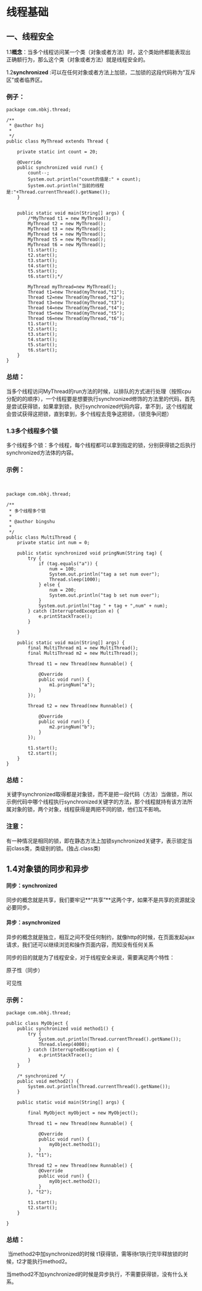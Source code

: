 # 线程基础

## 一、线程安全

1.1**概念**：当多个线程访问某一个类（对象或者方法）时，这个类始终都能表现出正确额行为，那么这个类（对象或者方法）就是线程安全的。

1.2**synchronized** :可以在任何对象或者方法上加锁，二加锁的这段代码称为“互斥区”或者临界区。

### 例子：

```
package com.nbkj.thread;

/**
 * @author hsj
 *
 */
public class MyThread extends Thread {

	private static int count = 20;

	@Override
	public synchronized void run() {
		count--;
		System.out.println("count的值是:" + count);
		System.out.println("当前的线程是:"+Thread.currentThread().getName());
	}
     

	public static void main(String[] args) {
		/*MyThread t1 = new MyThread();
		MyThread t2 = new MyThread();
		MyThread t3 = new MyThread();
		MyThread t4 = new MyThread();
		MyThread t5 = new MyThread();
		MyThread t6 = new MyThread();
		t1.start();
		t2.start();
		t3.start();
		t4.start();
		t5.start();
		t6.start();*/
		
		MyThread myThread=new MyThread();
		Thread t1=new Thread(myThread,"t1");
		Thread t2=new Thread(myThread,"t2");
		Thread t3=new Thread(myThread,"t3");
		Thread t4=new Thread(myThread,"t4");
		Thread t5=new Thread(myThread,"t5");
		Thread t6=new Thread(myThread,"t6");
		t1.start();
		t2.start();
		t3.start();
		t4.start();
		t5.start();
		t6.start();
	}
}
```

### 总结：

​      当多个线程访问MyThread的run方法的时候，以排队的方式进行处理（按照cpu分配的的顺序），一个线程要是想要执行synchronized修饰的方法里的代码，首先是尝试获得锁，如果拿到锁，执行synchronized代码内容，拿不到，这个线程就会尝试获得这把锁，直到拿到，多个线程去竞争这把锁，（锁竞争问题）



### 1.3多个线程多个锁

   多个线程多个锁：多个线程，每个线程都可以拿到指定的锁，分别获得锁之后执行synchronized方法体的内容。

### 示例：

​    

```
package com.nbkj.thread;

/**
 * 多个线程多个锁
 * 
 * @author bingshu
 *
 */
public class MultiThread {
	private static int num = 0;

	public static synchronized void pringNum(String tag) {
		try {
			if (tag.equals("a")) {
				num = 100;
				System.out.println("tag a set num over");
				Thread.sleep(1000);
			} else {
				num = 200;
				System.out.println("tag b set num over");
			}
			System.out.println("tag " + tag + ",num" + num);
		} catch (InterruptedException e) {
			e.printStackTrace();
		}

	}

	public static void main(String[] args) {
		final MultiThread m1 = new MultiThread();
		final MultiThread m2 = new MultiThread();

		Thread t1 = new Thread(new Runnable() {

			@Override
			public void run() {
				m1.pringNum("a");
			}
		});

		Thread t2 = new Thread(new Runnable() {

			@Override
			public void run() {
				m2.pringNum("b");
			}
		});

		t1.start();
		t2.start();
	}
}
```

### 总结：

​    关键字synchronized取得都是对象锁，而不是把一段代码（方法）当做锁，所以示例代码中哪个线程执行synchronized关键字的方法，那个线程就持有该方法所属对象的锁，两个对象，线程获得是两把不同的锁，他们互不影响。

### 注意：

  有一种情况是相同的锁，即在静态方法上加锁synchronized关键字，表示锁定当前class类，类级别的锁。(独占.class类)



## 1.4对象锁的同步和异步

####  同步：synchronized

   同步的概念就是共享，我们要牢记**“共享”**这两个字，如果不是共享的资源就没必要同步。

#### 异步：asynchronized

​    异步的概念就是独立，相互之间不受任何制约，就像http的时候，在页面发起ajax请求，我们还可以继续浏览和操作页面内容，而知没有任何关系

 

同步的目的就是为了线程安全，对于线程安全来说，需要满足两个特性：

   原子性（同步）

   可见性

### 示例：

   

```
package com.nbkj.thread;

public class MyObject {
	public synchronized void method1() {
		try {
			System.out.println(Thread.currentThread().getName());
			Thread.sleep(4000);
		} catch (InterruptedException e) {
			e.printStackTrace();
		}
	}
    
	/* synchronized */
	public void method2() {
		System.out.println(Thread.currentThread().getName());
	}

	public static void main(String[] args) {

		final MyObject myObject = new MyObject();

		Thread t1 = new Thread(new Runnable() {

			@Override
			public void run() {
				myObject.method1();
			}
		}, "t1");

		Thread t2 = new Thread(new Runnable() {
			@Override
			public void run() {
				myObject.method2();
			}
		}, "t2");

		t1.start();
		t2.start();
	}

}

```

### 总结：

​    当method2中加synchronized的时候 t1获得锁，需等待t1执行完毕释放锁的时候，t2才能执行method2。

   当method2不加synchronized的时候是异步执行，不需要获得锁，没有什么关系。